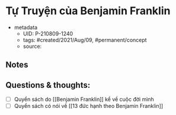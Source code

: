 # Tự Truyện của Benjamin Franklin

- metadata
	- UID: P-210809-1240
	- tags: #created/2021/Aug/09, #permanent/concept 
	- source: 

## Notes


## Questions & thoughts:
- [ ] Quyển sách do [[Benjamin Franklin]] kể về cuộc đời mình
- [ ] Quyển sách có nói về [[13 đức hạnh theo Benjamin Franklin]]

